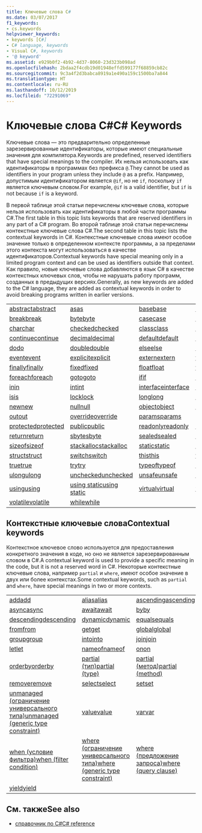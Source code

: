 ```yaml
---
title: Ключевые слова C#
ms.date: 03/07/2017
f1_keywords:
- cs.keywords
helpviewer_keywords:
- keywords [C#]
- C# language, keywords
- Visual C#, keywords
- '@ keyword'
ms.assetid: e929b0f2-4b92-4d37-8060-23d323b098ad
ms.openlocfilehash: 2bdaa2f4cdb19d01948effd599177f68859cb82c
ms.sourcegitcommit: 9c3a4f2d3babca8919a1e490a159c1500ba7a844
ms.translationtype: HT
ms.contentlocale: ru-RU
ms.lasthandoff: 10/12/2019
ms.locfileid: "72291069"
---
```

# <a name="c-keywords"></a><span data-ttu-id="11575-102">Ключевые слова C#</span><span class="sxs-lookup"><span data-stu-id="11575-102">C# Keywords</span></span>

<span data-ttu-id="11575-103">Ключевые слова — это предварительно определенные зарезервированные идентификаторы, которые имеют специальные значения для компилятора.</span><span class="sxs-lookup"><span data-stu-id="11575-103">Keywords are predefined, reserved identifiers that have special meanings to the compiler.</span></span> <span data-ttu-id="11575-104">Их нельзя использовать как идентификаторы в программах без префикса `@`.</span><span class="sxs-lookup"><span data-stu-id="11575-104">They cannot be used as identifiers in your program unless they include `@` as a prefix.</span></span> <span data-ttu-id="11575-105">Например, допустимым идентификатором является `@if`, но не `if`, поскольку `if` является ключевым словом.</span><span class="sxs-lookup"><span data-stu-id="11575-105">For example, `@if` is a valid identifier, but `if` is not because `if` is a keyword.</span></span>  
  
 <span data-ttu-id="11575-106">В первой таблице этой статьи перечислены ключевые слова, которые нельзя использовать как идентификаторы в любой части программы C#.</span><span class="sxs-lookup"><span data-stu-id="11575-106">The first table in this topic lists keywords that are reserved identifiers in any part of a C# program.</span></span> <span data-ttu-id="11575-107">Во второй таблице этой статьи перечислены контекстные ключевые слова C#.</span><span class="sxs-lookup"><span data-stu-id="11575-107">The second table in this topic lists the contextual keywords in C#.</span></span> <span data-ttu-id="11575-108">Контекстные ключевые слова имеют особое значение только в определенном контексте программы, а за пределами этого контекста могут использоваться в качестве идентификаторов.</span><span class="sxs-lookup"><span data-stu-id="11575-108">Contextual keywords have special meaning only in a limited program context and can be used as identifiers outside that context.</span></span> <span data-ttu-id="11575-109">Как правило, новые ключевые слова добавляются в язык C# в качестве контекстных ключевых слов, чтобы не нарушать работу программ, созданных в предыдущих версиях.</span><span class="sxs-lookup"><span data-stu-id="11575-109">Generally, as new keywords are added to the C# language, they are added as contextual keywords in order to avoid breaking programs written in earlier versions.</span></span>  
  
|||||  
|---|---|---|---|  
|[<span data-ttu-id="11575-110">abstract</span><span class="sxs-lookup"><span data-stu-id="11575-110">abstract</span></span>](abstract.md)|[<span data-ttu-id="11575-111">as</span><span class="sxs-lookup"><span data-stu-id="11575-111">as</span></span>](../operators/type-testing-and-cast.md#as-operator)|[<span data-ttu-id="11575-112">base</span><span class="sxs-lookup"><span data-stu-id="11575-112">base</span></span>](base.md)|[<span data-ttu-id="11575-113">bool</span><span class="sxs-lookup"><span data-stu-id="11575-113">bool</span></span>](bool.md)|  
|[<span data-ttu-id="11575-114">break</span><span class="sxs-lookup"><span data-stu-id="11575-114">break</span></span>](break.md)|[<span data-ttu-id="11575-115">byte</span><span class="sxs-lookup"><span data-stu-id="11575-115">byte</span></span>](../builtin-types/integral-numeric-types.md)|[<span data-ttu-id="11575-116">case</span><span class="sxs-lookup"><span data-stu-id="11575-116">case</span></span>](switch.md)|[<span data-ttu-id="11575-117">catch</span><span class="sxs-lookup"><span data-stu-id="11575-117">catch</span></span>](try-catch.md)|  
|[<span data-ttu-id="11575-118">char</span><span class="sxs-lookup"><span data-stu-id="11575-118">char</span></span>](char.md)|[<span data-ttu-id="11575-119">checked</span><span class="sxs-lookup"><span data-stu-id="11575-119">checked</span></span>](checked.md)|[<span data-ttu-id="11575-120">class</span><span class="sxs-lookup"><span data-stu-id="11575-120">class</span></span>](class.md)|[<span data-ttu-id="11575-121">const</span><span class="sxs-lookup"><span data-stu-id="11575-121">const</span></span>](const.md)|  
|[<span data-ttu-id="11575-122">continue</span><span class="sxs-lookup"><span data-stu-id="11575-122">continue</span></span>](continue.md)|[<span data-ttu-id="11575-123">decimal</span><span class="sxs-lookup"><span data-stu-id="11575-123">decimal</span></span>](../builtin-types/floating-point-numeric-types.md)|[<span data-ttu-id="11575-124">default</span><span class="sxs-lookup"><span data-stu-id="11575-124">default</span></span>](default.md)|[<span data-ttu-id="11575-125">delegate</span><span class="sxs-lookup"><span data-stu-id="11575-125">delegate</span></span>](delegate.md)|  
|[<span data-ttu-id="11575-126">do</span><span class="sxs-lookup"><span data-stu-id="11575-126">do</span></span>](do.md)|[<span data-ttu-id="11575-127">double</span><span class="sxs-lookup"><span data-stu-id="11575-127">double</span></span>](../builtin-types/floating-point-numeric-types.md)|[<span data-ttu-id="11575-128">else</span><span class="sxs-lookup"><span data-stu-id="11575-128">else</span></span>](if-else.md)|[<span data-ttu-id="11575-129">enum</span><span class="sxs-lookup"><span data-stu-id="11575-129">enum</span></span>](enum.md)|  
|[<span data-ttu-id="11575-130">event</span><span class="sxs-lookup"><span data-stu-id="11575-130">event</span></span>](event.md)|[<span data-ttu-id="11575-131">explicit</span><span class="sxs-lookup"><span data-stu-id="11575-131">explicit</span></span>](../operators/user-defined-conversion-operators.md)|[<span data-ttu-id="11575-132">extern</span><span class="sxs-lookup"><span data-stu-id="11575-132">extern</span></span>](extern.md)|[<span data-ttu-id="11575-133">false</span><span class="sxs-lookup"><span data-stu-id="11575-133">false</span></span>](false-literal.md)|  
|[<span data-ttu-id="11575-134">finally</span><span class="sxs-lookup"><span data-stu-id="11575-134">finally</span></span>](try-finally.md)|[<span data-ttu-id="11575-135">fixed</span><span class="sxs-lookup"><span data-stu-id="11575-135">fixed</span></span>](fixed-statement.md)|[<span data-ttu-id="11575-136">float</span><span class="sxs-lookup"><span data-stu-id="11575-136">float</span></span>](../builtin-types/floating-point-numeric-types.md)|[<span data-ttu-id="11575-137">for</span><span class="sxs-lookup"><span data-stu-id="11575-137">for</span></span>](for.md)|  
|[<span data-ttu-id="11575-138">foreach</span><span class="sxs-lookup"><span data-stu-id="11575-138">foreach</span></span>](foreach-in.md)|[<span data-ttu-id="11575-139">goto</span><span class="sxs-lookup"><span data-stu-id="11575-139">goto</span></span>](goto.md)|[<span data-ttu-id="11575-140">if</span><span class="sxs-lookup"><span data-stu-id="11575-140">if</span></span>](if-else.md)|[<span data-ttu-id="11575-141">implicit</span><span class="sxs-lookup"><span data-stu-id="11575-141">implicit</span></span>](../operators/user-defined-conversion-operators.md)|  
|[<span data-ttu-id="11575-142">in</span><span class="sxs-lookup"><span data-stu-id="11575-142">in</span></span>](in.md)|[<span data-ttu-id="11575-143">int</span><span class="sxs-lookup"><span data-stu-id="11575-143">int</span></span>](../builtin-types/integral-numeric-types.md)|[<span data-ttu-id="11575-144">interface</span><span class="sxs-lookup"><span data-stu-id="11575-144">interface</span></span>](interface.md)|[<span data-ttu-id="11575-145">internal</span><span class="sxs-lookup"><span data-stu-id="11575-145">internal</span></span>](internal.md)|
|[<span data-ttu-id="11575-146">is</span><span class="sxs-lookup"><span data-stu-id="11575-146">is</span></span>](is.md)|[<span data-ttu-id="11575-147">lock</span><span class="sxs-lookup"><span data-stu-id="11575-147">lock</span></span>](lock-statement.md)|[<span data-ttu-id="11575-148">long</span><span class="sxs-lookup"><span data-stu-id="11575-148">long</span></span>](../builtin-types/integral-numeric-types.md)|[<span data-ttu-id="11575-149">namespace</span><span class="sxs-lookup"><span data-stu-id="11575-149">namespace</span></span>](namespace.md)|
|[<span data-ttu-id="11575-150">new</span><span class="sxs-lookup"><span data-stu-id="11575-150">new</span></span>](../operators/new-operator.md)|[<span data-ttu-id="11575-151">null</span><span class="sxs-lookup"><span data-stu-id="11575-151">null</span></span>](null.md)|[<span data-ttu-id="11575-152">object</span><span class="sxs-lookup"><span data-stu-id="11575-152">object</span></span>](object.md)|[<span data-ttu-id="11575-153">operator</span><span class="sxs-lookup"><span data-stu-id="11575-153">operator</span></span>](../operators/operator-overloading.md)|
|[<span data-ttu-id="11575-154">out</span><span class="sxs-lookup"><span data-stu-id="11575-154">out</span></span>](out.md)|[<span data-ttu-id="11575-155">override</span><span class="sxs-lookup"><span data-stu-id="11575-155">override</span></span>](override.md)|[<span data-ttu-id="11575-156">params</span><span class="sxs-lookup"><span data-stu-id="11575-156">params</span></span>](params.md)|[<span data-ttu-id="11575-157">private</span><span class="sxs-lookup"><span data-stu-id="11575-157">private</span></span>](private.md)|
|[<span data-ttu-id="11575-158">protected</span><span class="sxs-lookup"><span data-stu-id="11575-158">protected</span></span>](protected.md)|[<span data-ttu-id="11575-159">public</span><span class="sxs-lookup"><span data-stu-id="11575-159">public</span></span>](public.md)|[<span data-ttu-id="11575-160">readonly</span><span class="sxs-lookup"><span data-stu-id="11575-160">readonly</span></span>](readonly.md)|[<span data-ttu-id="11575-161">ref</span><span class="sxs-lookup"><span data-stu-id="11575-161">ref</span></span>](ref.md)|
|[<span data-ttu-id="11575-162">return</span><span class="sxs-lookup"><span data-stu-id="11575-162">return</span></span>](return.md)|[<span data-ttu-id="11575-163">sbyte</span><span class="sxs-lookup"><span data-stu-id="11575-163">sbyte</span></span>](../builtin-types/integral-numeric-types.md)|[<span data-ttu-id="11575-164">sealed</span><span class="sxs-lookup"><span data-stu-id="11575-164">sealed</span></span>](sealed.md)|[<span data-ttu-id="11575-165">short</span><span class="sxs-lookup"><span data-stu-id="11575-165">short</span></span>](../builtin-types/integral-numeric-types.md)||
[<span data-ttu-id="11575-166">sizeof</span><span class="sxs-lookup"><span data-stu-id="11575-166">sizeof</span></span>](../operators/sizeof.md)|[<span data-ttu-id="11575-167">stackalloc</span><span class="sxs-lookup"><span data-stu-id="11575-167">stackalloc</span></span>](../operators/stackalloc.md)|[<span data-ttu-id="11575-168">static</span><span class="sxs-lookup"><span data-stu-id="11575-168">static</span></span>](static.md)|[<span data-ttu-id="11575-169">string</span><span class="sxs-lookup"><span data-stu-id="11575-169">string</span></span>](string.md)|
|[<span data-ttu-id="11575-170">struct</span><span class="sxs-lookup"><span data-stu-id="11575-170">struct</span></span>](struct.md)|[<span data-ttu-id="11575-171">switch</span><span class="sxs-lookup"><span data-stu-id="11575-171">switch</span></span>](switch.md)|[<span data-ttu-id="11575-172">this</span><span class="sxs-lookup"><span data-stu-id="11575-172">this</span></span>](this.md)|[<span data-ttu-id="11575-173">throw</span><span class="sxs-lookup"><span data-stu-id="11575-173">throw</span></span>](throw.md)|
|[<span data-ttu-id="11575-174">true</span><span class="sxs-lookup"><span data-stu-id="11575-174">true</span></span>](true-literal.md)|[<span data-ttu-id="11575-175">try</span><span class="sxs-lookup"><span data-stu-id="11575-175">try</span></span>](try-catch.md)|[<span data-ttu-id="11575-176">typeof</span><span class="sxs-lookup"><span data-stu-id="11575-176">typeof</span></span>](../operators/type-testing-and-cast.md#typeof-operator)|[<span data-ttu-id="11575-177">uint</span><span class="sxs-lookup"><span data-stu-id="11575-177">uint</span></span>](../builtin-types/integral-numeric-types.md)|
|[<span data-ttu-id="11575-178">ulong</span><span class="sxs-lookup"><span data-stu-id="11575-178">ulong</span></span>](../builtin-types/integral-numeric-types.md)|[<span data-ttu-id="11575-179">unchecked</span><span class="sxs-lookup"><span data-stu-id="11575-179">unchecked</span></span>](unchecked.md)|[<span data-ttu-id="11575-180">unsafe</span><span class="sxs-lookup"><span data-stu-id="11575-180">unsafe</span></span>](unsafe.md)|[<span data-ttu-id="11575-181">ushort</span><span class="sxs-lookup"><span data-stu-id="11575-181">ushort</span></span>](../builtin-types/integral-numeric-types.md)|
|[<span data-ttu-id="11575-182">using</span><span class="sxs-lookup"><span data-stu-id="11575-182">using</span></span>](using.md)|[<span data-ttu-id="11575-183">using static</span><span class="sxs-lookup"><span data-stu-id="11575-183">using static</span></span>](using-static.md)|[<span data-ttu-id="11575-184">virtual</span><span class="sxs-lookup"><span data-stu-id="11575-184">virtual</span></span>](virtual.md)|[<span data-ttu-id="11575-185">void</span><span class="sxs-lookup"><span data-stu-id="11575-185">void</span></span>](void.md)|
|[<span data-ttu-id="11575-186">volatile</span><span class="sxs-lookup"><span data-stu-id="11575-186">volatile</span></span>](volatile.md)|[<span data-ttu-id="11575-187">while</span><span class="sxs-lookup"><span data-stu-id="11575-187">while</span></span>](while.md)|

## <a name="contextual-keywords"></a><span data-ttu-id="11575-188">Контекстные ключевые слова</span><span class="sxs-lookup"><span data-stu-id="11575-188">Contextual keywords</span></span>

 <span data-ttu-id="11575-189">Контекстное ключевое слово используется для предоставления конкретного значения в коде, но оно не является зарезервированным словом в C#.</span><span class="sxs-lookup"><span data-stu-id="11575-189">A contextual keyword is used to provide a specific meaning in the code, but it is not a reserved word in C#.</span></span> <span data-ttu-id="11575-190">Некоторые контекстные ключевые слова, например `partial` и `where`, имеют особое значение в двух или более контекстах.</span><span class="sxs-lookup"><span data-stu-id="11575-190">Some contextual keywords, such as `partial` and `where`, have special meanings in two or more contexts.</span></span>  
  
||||  
|---|---|---|  
|[<span data-ttu-id="11575-191">add</span><span class="sxs-lookup"><span data-stu-id="11575-191">add</span></span>](add.md)|[<span data-ttu-id="11575-192">alias</span><span class="sxs-lookup"><span data-stu-id="11575-192">alias</span></span>](extern-alias.md)|[<span data-ttu-id="11575-193">ascending</span><span class="sxs-lookup"><span data-stu-id="11575-193">ascending</span></span>](ascending.md)|
|[<span data-ttu-id="11575-194">async</span><span class="sxs-lookup"><span data-stu-id="11575-194">async</span></span>](async.md)|[<span data-ttu-id="11575-195">await</span><span class="sxs-lookup"><span data-stu-id="11575-195">await</span></span>](../operators/await.md)|[<span data-ttu-id="11575-196">by</span><span class="sxs-lookup"><span data-stu-id="11575-196">by</span></span>](by.md)|
|[<span data-ttu-id="11575-197">descending</span><span class="sxs-lookup"><span data-stu-id="11575-197">descending</span></span>](descending.md)|[<span data-ttu-id="11575-198">dynamic</span><span class="sxs-lookup"><span data-stu-id="11575-198">dynamic</span></span>](dynamic.md)|[<span data-ttu-id="11575-199">equals</span><span class="sxs-lookup"><span data-stu-id="11575-199">equals</span></span>](equals.md)|
|[<span data-ttu-id="11575-200">from</span><span class="sxs-lookup"><span data-stu-id="11575-200">from</span></span>](from-clause.md)|[<span data-ttu-id="11575-201">get</span><span class="sxs-lookup"><span data-stu-id="11575-201">get</span></span>](get.md)|[<span data-ttu-id="11575-202">global</span><span class="sxs-lookup"><span data-stu-id="11575-202">global</span></span>](../operators/namespace-alias-qualifier.md)|
|[<span data-ttu-id="11575-203">group</span><span class="sxs-lookup"><span data-stu-id="11575-203">group</span></span>](group-clause.md)|[<span data-ttu-id="11575-204">into</span><span class="sxs-lookup"><span data-stu-id="11575-204">into</span></span>](into.md)|[<span data-ttu-id="11575-205">join</span><span class="sxs-lookup"><span data-stu-id="11575-205">join</span></span>](join-clause.md)|
|[<span data-ttu-id="11575-206">let</span><span class="sxs-lookup"><span data-stu-id="11575-206">let</span></span>](let-clause.md)|[<span data-ttu-id="11575-207">nameof</span><span class="sxs-lookup"><span data-stu-id="11575-207">nameof</span></span>](../operators/nameof.md)|[<span data-ttu-id="11575-208">on</span><span class="sxs-lookup"><span data-stu-id="11575-208">on</span></span>](on.md)|
|[<span data-ttu-id="11575-209">orderby</span><span class="sxs-lookup"><span data-stu-id="11575-209">orderby</span></span>](orderby-clause.md)|[<span data-ttu-id="11575-210">partial (тип)</span><span class="sxs-lookup"><span data-stu-id="11575-210">partial (type)</span></span>](partial-type.md)|[<span data-ttu-id="11575-211">partial (метод)</span><span class="sxs-lookup"><span data-stu-id="11575-211">partial (method)</span></span>](partial-method.md)|
|[<span data-ttu-id="11575-212">remove</span><span class="sxs-lookup"><span data-stu-id="11575-212">remove</span></span>](remove.md)|[<span data-ttu-id="11575-213">select</span><span class="sxs-lookup"><span data-stu-id="11575-213">select</span></span>](select-clause.md)|[<span data-ttu-id="11575-214">set</span><span class="sxs-lookup"><span data-stu-id="11575-214">set</span></span>](set.md)|
|[<span data-ttu-id="11575-215">unmanaged (ограничение универсального типа)</span><span class="sxs-lookup"><span data-stu-id="11575-215">unmanaged (generic type constraint)</span></span>](where-generic-type-constraint.md)|[<span data-ttu-id="11575-216">value</span><span class="sxs-lookup"><span data-stu-id="11575-216">value</span></span>](value.md)|[<span data-ttu-id="11575-217">var</span><span class="sxs-lookup"><span data-stu-id="11575-217">var</span></span>](var.md)|
|[<span data-ttu-id="11575-218">when (условие фильтра)</span><span class="sxs-lookup"><span data-stu-id="11575-218">when (filter condition)</span></span>](when.md)|[<span data-ttu-id="11575-219">where (ограничение универсального типа)</span><span class="sxs-lookup"><span data-stu-id="11575-219">where (generic type constraint)</span></span>](where-generic-type-constraint.md)|[<span data-ttu-id="11575-220">where (предложение запроса)</span><span class="sxs-lookup"><span data-stu-id="11575-220">where (query clause)</span></span>](where-clause.md)|
|[<span data-ttu-id="11575-221">yield</span><span class="sxs-lookup"><span data-stu-id="11575-221">yield</span></span>](yield.md)| | |
  
## <a name="see-also"></a><span data-ttu-id="11575-222">См. также</span><span class="sxs-lookup"><span data-stu-id="11575-222">See also</span></span>

- [<span data-ttu-id="11575-223">справочник по C#</span><span class="sxs-lookup"><span data-stu-id="11575-223">C# reference</span></span>](../index.md)
